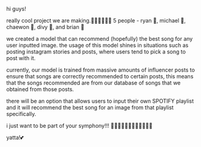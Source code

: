 hi guys!

really cool project we are making.🤩🤩🤩🦎🦖🦕
5 people - ryan 🐐,  michael 🦫, chaewon 🐅, divy 🐘, and brian 🦫

we created a model that can recommend (hopefully) the best song for any user inputted image. 
the usage of this model shines in situations such as posting instagram stories and posts, where users tend to pick a song to post with it.

currently, our model is trained from massive amounts of influencer posts to ensure that songs are correctly recommended to certain posts, 
this means that the songs recommended are from our database of songs that we obtained from those posts.

there will be an option that allows users to input their own SPOTIFY playlist and it will recommend the best song for an image from that playlist specifically.

i just want to be part of your symphony!!! 🌈🌈🌈🐬🐬🐬🌼🌼🌼🍉🍉🍇

yatta!💕
